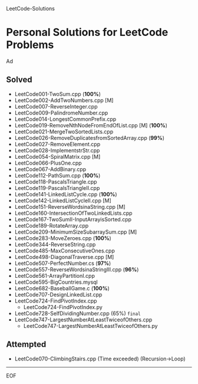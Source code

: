 LeetCode-Solutions

Personal Solutions for LeetCode Problems
================================================================================

Ad

Solved
--------------------------------------------------------------------------------

- LeetCode001-TwoSum.cpp (**100%**)
- LeetCode002-AddTwoNumbers.cpp [M]
- LeetCode007-ReverseInteger.cpp
- LeetCode009-PalindromeNumber.cpp
- LeetCode014-LongestCommonPrefix.cpp
- LeetCode019-RemoveNthNodeFromEndOfList.cpp [M] (**100%**)
- LeetCode021-MergeTwoSortedLists.cpp
- LeetCode026-RemoveDuplicatesfromSortedArray.cpp (**99%**)
- LeetCode027-RemoveElement.cpp
- LeetCode028-ImplementstrStr.cpp
- LeetCode054-SpiralMatrix.cpp [M]
- LeetCode066-PlusOne.cpp
- LeetCode067-AddBinary.cpp
- LeetCode112-PathSum.cpp (**100%**)
- LeetCode118-PascalsTriangle.cpp
- LeetCode119-PascalsTriangleII.cpp
- LeetCode141-LinkedListCycle.cpp (**100%**)
- LeetCode142-LinkedListCycleII.cpp [M]
- LeetCode151-ReverseWordsinaString.cpp [M]
- LeetCode160-IntersectionOfTwoLinkedLists.cpp
- LeetCode167-TwoSumII-InputArrayisSorted.cpp
- LeetCode189-RotateArray.cpp
- LeetCode209-MinimumSizeSubarraySum.cpp [M]
- LeetCode283-MoveZeroes.cpp (**100%**)
- LeetCode344-ReverseString.cpp
- LeetCode485-MaxConsecutiveOnes.cpp
- LeetCode498-DiagonalTraverse.cpp [M]
- LeetCode507-PerfectNumber.cs (**97%**)
- LeetCode557-ReverseWordsinaStringIII.cpp (**96%**)
- LeetCode561-ArrayPartitionI.cpp
- LeetCode595-BigCountries.mysql
- LeetCode682-BaseballGame.c (**100%**)
- LeetCode707-DesignLinkedList.cpp
- LeetCode724-FindPivotIndex.cpp
    - LeetCode724-FindPivotIndex.py
- LeetCode728-SelfDividingNumber.cpp (65%) `final`
- LeetCode747-LargestNumberAtLeastTwiceofOthers.cpp
    - LeetCode747-LargestNumberAtLeastTwiceofOthers.py

Attempted
--------------------------------------------------------------------------------

- LeetCode070-ClimbingStairs.cpp (Time exceeded) (Recursion->Loop)

--------------------------------------------------------------------------------

EOF
